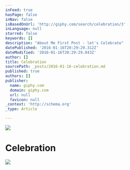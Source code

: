 ```yaml
---
inFeed: true
hasPage: false
inNav: false
isBasedOnUrl: 'http://giphy.com/search/celebration/3'
inLanguage: null
starred: false
keywords: []
description: "About Me First Post - let's Celebrate"
datePublished: '2016-01-16T20:29:29.312Z'
dateModified: '2016-01-16T20:29:29.043Z'
author: []
title: Celebration
sourcePath: _posts/2016-01-16-celebration.md
published: true
authors: []
publisher:
  name: giphy.com
  domain: giphy.com
  url: null
  favicon: null
_context: 'http://schema.org'
_type: Article

---
```

![](https://s3-us-west-2.amazonaws.com/the-grid-img/p/617e3cc6c518272a8f97b8c2cf1b6a3ff91ca27c.gif)

# Celebration
![](https://s3-us-west-2.amazonaws.com/the-grid-img/p/6c09cff6445d765250c23187a11ef2ec8b0450bb.gif)
